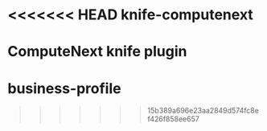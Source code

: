 <<<<<<< HEAD
knife-computenext
=================

ComputeNext knife plugin 
=======
# business-profile
>>>>>>> 15b389a696e23aa2849d574fc8ef426f858ee657
